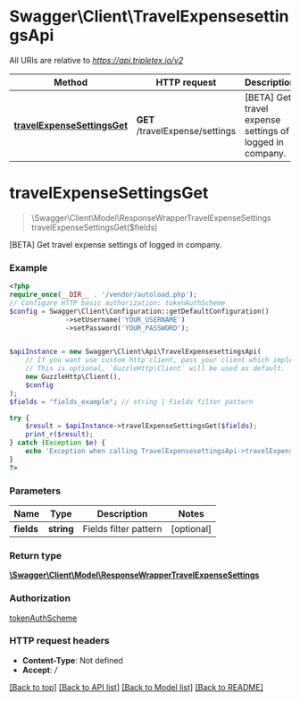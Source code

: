 # Swagger\Client\TravelExpensesettingsApi

All URIs are relative to *https://api.tripletex.io/v2*

Method | HTTP request | Description
------------- | ------------- | -------------
[**travelExpenseSettingsGet**](TravelExpensesettingsApi.md#travelexpensesettingsget) | **GET** /travelExpense/settings | [BETA] Get travel expense settings of logged in company.

# **travelExpenseSettingsGet**
> \Swagger\Client\Model\ResponseWrapperTravelExpenseSettings travelExpenseSettingsGet($fields)

[BETA] Get travel expense settings of logged in company.

### Example
```php
<?php
require_once(__DIR__ . '/vendor/autoload.php');
// Configure HTTP basic authorization: tokenAuthScheme
$config = Swagger\Client\Configuration::getDefaultConfiguration()
              ->setUsername('YOUR_USERNAME')
              ->setPassword('YOUR_PASSWORD');


$apiInstance = new Swagger\Client\Api\TravelExpensesettingsApi(
    // If you want use custom http client, pass your client which implements `GuzzleHttp\ClientInterface`.
    // This is optional, `GuzzleHttp\Client` will be used as default.
    new GuzzleHttp\Client(),
    $config
);
$fields = "fields_example"; // string | Fields filter pattern

try {
    $result = $apiInstance->travelExpenseSettingsGet($fields);
    print_r($result);
} catch (Exception $e) {
    echo 'Exception when calling TravelExpensesettingsApi->travelExpenseSettingsGet: ', $e->getMessage(), PHP_EOL;
}
?>
```

### Parameters

Name | Type | Description  | Notes
------------- | ------------- | ------------- | -------------
 **fields** | **string**| Fields filter pattern | [optional]

### Return type

[**\Swagger\Client\Model\ResponseWrapperTravelExpenseSettings**](../Model/ResponseWrapperTravelExpenseSettings.md)

### Authorization

[tokenAuthScheme](../../README.md#tokenAuthScheme)

### HTTP request headers

 - **Content-Type**: Not defined
 - **Accept**: */*

[[Back to top]](#) [[Back to API list]](../../README.md#documentation-for-api-endpoints) [[Back to Model list]](../../README.md#documentation-for-models) [[Back to README]](../../README.md)

